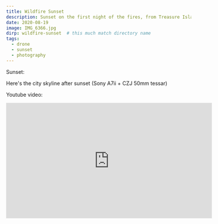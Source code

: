 ```yaml
---
title: Wildfire Sunset
description: Sunset on the first night of the fires, from Treasure Island
date: 2020-08-19
image: IMG_6366.jpg
dirp: wildfire-sunset  # this much match directory name
tags:
  - drone
  - sunset
  - photography
---
```



Sunset:

<v-img src="IMG_6366.jpg" alt="bar" :dirp="dirp"></v-img>

Here's the city skyline after sunset (Sony A7ii + CZJ 50mm tessar)

<v-img src="IMG_6367.jpg" alt="foo" :dirp="dirp"></v-img>

Youtube video:

<iframe width="560" height="315" src="https://www.youtube.com/embed/7IZkwHX__ts" frameborder="0" allow="accelerometer; autoplay; encrypted-media; gyroscope; picture-in-picture" allowfullscreen></iframe>

